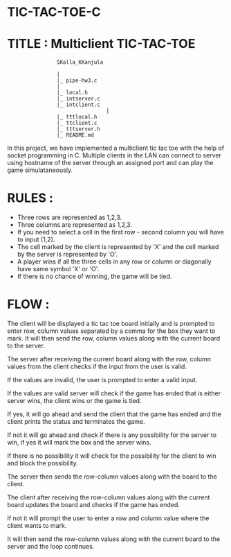 # TIC-TAC-TOE-C
 
# TITLE : Multiclient TIC-TAC-TOE

					SKolla_KKanjula
				
					|  
					|_ pipe-hw3.c
					|  
					|_ local.h  
					|_ intserver.c 
					|_ intclient.c  
                                    |
					|_ tttlocal.h
					|_ ttclient.c
					|_ tttserver.h
					|_ README.md    
					
	
  
In this project, we have implemented a multiclient tic tac toe with the help of socket programming in C. Multiple clients in the LAN can connect to server using hostname of the server through an assigned port and can play the game simulataneously. 

# RULES :        

* Three rows are represented as 1,2,3.
* Three columns are represented as 1,2,3.
* If you need to select a cell in the first row - second column you will have to input (1,2).
* The cell marked by the client is represented by 'X' and the cell marked by the server is represented by 'O'.
* A player wins if all the three cells in any row or column or diagonally have same symbol 'X' or 'O'.
* If there is no chance of winning, the game will be tied.

# FLOW : 

The client will be displayed a tic tac toe board initially and is prompted to enter row, column values separated by a comma for the box they want to mark. It will then send the row, column values along with the current board to the server. 

The server after receiving the current board along with the row, column values from the client checks if the input from the user is valid.

If the values are invalid, the user is prompted to enter a valid input.

If the values are valid server will check if the game has ended that is either server wins, the client wins or the game is tied.

If yes, it will go ahead and send the client that the game has ended and the client prints the status and terminates the game.

If not it will go ahead and check if there is any possibility for the server to win, if yes it will mark the box and the server wins.

If there is no possibility it will check for the possibility for the client to win and block the possibility.

The server then sends the row-column values along with the board to the client. 

The client after receiving the row-column values along with the current board updates the board and checks if the game has ended.

If not it will prompt the user to enter a row and column value where the client wants to mark.

It will then send the row-column values along with the current board to the server and the loop continues.
  
